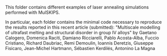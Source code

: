 This folder contains different examples of laser annealing simulations performed with MulSKIPS.

In particular, each folder contains the minimal code necessary to reproduce the results reported in this recent article (submitted):
"Multiscale modelling of ultrafast melting and structural disorder in group IV alloys" 
by Gaetano Calogero, Domenica Raciti, Damiano Ricciarelli, Pablo Acosta-Alba,
Fuccio Cristiano, Richard Daubriac, Remi Demoulin, Ioannis Deretzis, Giuseppe Fisicaro,
Jean-Michel Hartmann, Sébastien Kerdilés, Antonino La Magna 
